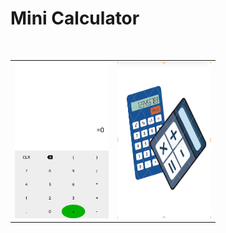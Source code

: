 # Mini Calculator

<br/>
<table>
   <tr>
   <td><img src="/results/screenshot.png" width="150" height="250"></td>
   <td><img src="/results/rectangle.png" width="150" height="250"></td>
</tr>

</table>